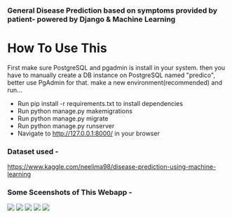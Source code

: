 ### General Disease Prediction based on symptoms provided by patient- powered by Django & Machine Learning


# How To Use This
First make sure PostgreSQL and pgadmin is install in your system. 
then you have to manually create a DB instance on PostgreSQL named "predico", better use PgAdmin for that.
make a new environment(recommended) and run...

- Run pip install -r requirements.txt to install dependencies
- Run python manage.py makemigrations
- Run python manage.py migrate
- Run python manage.py runserver
- Navigate to http://127.0.0.1:8000/ in your browser

### Dataset used - 
https://www.kaggle.com/neelima98/disease-prediction-using-machine-learning

### Some Sceenshots of This Webapp -

![](https://github.com/anuj-glitch/Disease-Prediction-using-Django-and-machine-learning/blob/master/screenshots/Capture1.PNG)
![](https://github.com/anuj-glitch/Disease-Prediction-using-Django-and-machine-learning/blob/master/screenshots/Capture2.PNG)
![](https://github.com/anuj-glitch/Disease-Prediction-using-Django-and-machine-learning/blob/master/screenshots/Capture3.PNG)
![](https://github.com/anuj-glitch/Disease-Prediction-using-Django-and-machine-learning/blob/master/screenshots/Capture4.PNG)
![](https://github.com/anuj-glitch/Disease-Prediction-using-Django-and-machine-learning/blob/master/screenshots/Capture5.PNG)

